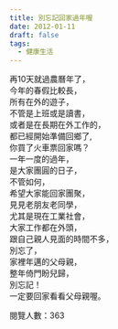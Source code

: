 ```yaml
---
title: 別忘記回家過年喔
date: 2012-01-11
draft: false
tags:
  - 健康生活
---
```

再10天就過農曆年了，  
今年的春假比較長，  
所有在外的遊子，  
不管是上班或是讀書，  
或者是在長期在外工作的，  
都已經開始準備回鄉了,  
你買了火車票回家嗎？  
一年一度的過年，  
是大家團圓的日子，  
不管如何，  
希望大家能回家團聚，  
見見老朋友老同學，  
尤其是現在工業社會，  
大家工作都在外頭，  
跟自己親人見面的時間不多，  
別忘了，  
家裡年邁的父母親，  
整年倚門盼兒歸，  
別忘記！  
一定要回家看看父母親喔。  


閱覽人數：363